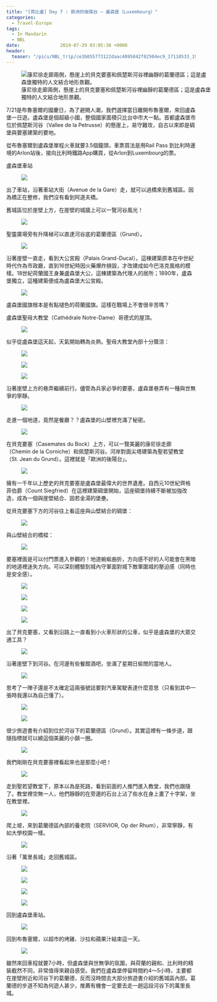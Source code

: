 ```yaml
---
title: "[荷比盧] Day 7 : 歐洲的後陽台 — 盧森堡（Luxembourg）"
categories:
  - Travel-Europe
tags:
  - In Mandarin
  - NBL
date:               2019-07-29 03:05:38 +0000
header:
  teaser: "/pics/NBL_trip/ce3b055773122daac4895842f82504ec9_17118533_190727_0059.jpg"
---
```

<figure style="width: 100%" class="align-center">
<img src="/pics/NBL_trip/ce3b055773122daac4895842f82504ec9_17118533_190727_0059.jpg" alt="康尼徐走廊兩側，懸崖上的貝克要塞和佩楚斯河谷裡幽靜的葛蘭德區；這是盧森堡獨特的人文結合地形景觀。">
<figcaption>康尼徐走廊兩側，懸崖上的貝克要塞和佩楚斯河谷裡幽靜的葛蘭德區；這是盧森堡獨特的人文結合地形景觀。</figcaption>
</figure>

7/21是布魯塞爾的國慶日，為了避開人潮，我們選擇當日離開布魯塞爾，來回盧森堡一日遊。盧森堡是個超級小國，整個國家面積只比台中市大一點。首都盧森堡市位於佩楚斯河谷（Vallee de la Petrusse）的懸崖上，易守難攻，自古以來即是碉堡與要塞建築的要地。


從布魯塞爾到盧森堡單程火車就要3.5個鐘頭，車票買法是用Rail Pass 到比利時邊境的Arlon站後，接向比利時鐵路App購買，從Arlon到Luxembourg的票。

盧森堡車站
<figure style="width: 80%" class="align-center">
<img src="/pics/NBL_trip/IMG_6627.jpg">
</figure>

出了車站，沿著車站大街（Avenue de la Gare）走，就可以過橋來到舊城區。因為橋正在整修，我們沒有看到阿道夫橋。

舊城區位於崖壁上方，在崖壁的城牆上可以一覽河谷風光！
<figure style="width: 100%" class="align-center">
<img src="/pics/NBL_trip/Photo-2019-07-21-6-24-21-PM.jpg">
</figure>


聖靈廣場旁有升降梯可以直達河谷底的葛蘭德區（Grund）。
<figure style="width: 100%" class="align-center">
<img src="/pics/NBL_trip/IMG_6635.jpg">
</figure>


沿著崖壁一直走，看到大公宮殿（Palais Grand-Ducal）。這棟建築原本在中世紀時代作為市政廳，直到16世紀時因火藥爆炸損毀，才改建成如今巴洛克風格的模樣。18世紀荷蘭國王身兼盧森堡大公，這棟建築為代理人的居所；1890年，盧森堡獨立，這種建築便成為盧森堡大公宮殿。
<figure style="width: 100%" class="align-center">
<img src="/pics/NBL_trip/IMG_6640.jpg">
</figure>


盧森堡國旗根本是有點褪色的荷蘭國旗。這樣在戰場上不會很辛苦嗎？



盧森堡聖母大教堂（Cathédrale Notre-Dame）哥德式的屋頂。
<figure style="width: 80%" class="align-center">
<img src="/pics/NBL_trip/Photo-2019-07-21-6-36-27-PM.jpg">
</figure>


似乎從盧森堡這天起，天氣開始轉為炎熱。聖母大教堂內部十分蔭涼：
<figure style="width: 100%" class="align-center">
<img src="/pics/NBL_trip/ce3b055773122daac4895842f82504ec9_17118533_190727_0041.jpg">
</figure>
<figure style="width: 100%" class="align-center">
<img src="/pics/NBL_trip/ce3b055773122daac4895842f82504ec9_17118533_190727_0039.jpg">
</figure>
<figure style="width: 100%" class="align-center">
<img src="/pics/NBL_trip/IMG_6641.jpg">
</figure>




沿著崖壁上方的巷弄繼續前行。儘管為兵家必爭的要塞，盧森堡巷弄有一種與世無爭的寧靜。
<figure style="width: 80%" class="align-center">
<img src="/pics/NBL_trip/IMG_6636.jpg">
</figure>


走進一個地道，竟然是餐廳？？盧森堡的山壁裡充滿了秘密。
<figure style="width: 80%" class="align-center">
<img src="/pics/NBL_trip/ce3b055773122daac4895842f82504ec9_17118533_190727_0036.jpg">
</figure>



在貝克要塞（Casemates du Bock）上方，可以一覽美麗的康尼徐走廊（Chemin de la Corniche）和佩楚斯河谷。河岸對面尖塔建築為聖若望教堂（St. Jean du Grund）。這裡就是「歐洲的後陽台」。
<figure style="width: 80%" class="align-center">
<img src="/pics/NBL_trip/Photo-2019-07-21-7-12-14-PM.jpg">
</figure>


擁有一千年以上歷史的貝克要塞是盧森堡最偉大的世界遺產。自西元10世紀齊格菲伯爵（Count Siegfried）在這裡建築碉堡開始，這座碉堡持續不斷被加強改造，成為一個與崖壁結合、固若金湯的堡壘。

從貝克要塞下方的河谷往上看這座與山壁結合的碉堡：
<figure style="width: 100%" class="align-center">
<img src="/pics/NBL_trip/IMG_6687.jpg">
</figure>

與山壁結合的橋樑：
<figure style="width: 100%" class="align-center">
<img src="/pics/NBL_trip/ce3b055773122daac4895842f82504ec9_17118533_190727_0045.jpg">
</figure>



要塞裡面是可以付門票進入參觀的！地道蜿蜒曲折，方向感不好的人可能會在黑暗的地道裡迷失方向。可以深刻體驗到城內守軍面對城下敵軍圍城的壓迫感（同時也是安全感）。
<figure style="width: 100%" class="align-center">
<img src="/pics/NBL_trip/IMG_6654.jpg">
</figure>
<figure style="width: 80%" class="align-center">
<img src="/pics/NBL_trip/IMG_6648.jpg">
</figure>
<figure style="width: 80%" class="align-center">
<img src="/pics/NBL_trip/IMG_6650.jpg">
</figure>
<figure style="width: 80%" class="align-center">
<img src="/pics/NBL_trip/IMG_6657.jpg">
</figure>



出了貝克要塞，又看到沿路上一直看到小火車形狀的公車，似乎是盧森堡的大眾交通工具？
<figure style="width: 100%" class="align-center">
<img src="/pics/NBL_trip/IMG_6649.jpg">
</figure>


沿著崖壁下到河谷。在河邊有些餐館酒吧，坐滿了星期日偷閒的當地人。
<figure style="width: 100%" class="align-center">
<img src="/pics/NBL_trip/ce3b055773122daac4895842f82504ec9_17118533_190727_0061.jpg">
</figure>


思考了一陣子還是不太確定這兩張號誌要對汽車駕駛表達什麼意思（只看到其中一張時我還以為自己懂了）。
<figure style="width: 300px" class="align-center">
<img src="/pics/NBL_trip/IMG_6668.jpg">
</figure>
<figure style="width: 300px" class="align-center">
<img src="/pics/NBL_trip/IMG_6674.jpg">
</figure>


很少旅遊書有介紹到位於河谷下的葛蘭德區（Grund）。其實這裡有一條步道，跟隨指標就可以繞這個美麗的小鎮一圈。
<figure style="width: 100%" class="align-center">
<img src="/pics/NBL_trip/IMG_6680.jpg">
</figure>


我們剛剛在貝克要塞裡看起來也是那麼小吧！
<figure style="width: 80%" class="align-center">
<img src="/pics/NBL_trip/IMG_6683.jpg">
</figure>

走到聖若望教堂下，原本以為是死路，看到前面的人推門進入教堂，我們也跟隨了。教堂裡空無一人，他們靜靜的在旁邊的石台上沾了些水在身上畫了十字架，坐在教堂裡。
<figure style="width: 100%" class="align-center">
<img src="/pics/NBL_trip/IMG_6678.jpg">
</figure>


爬上坡，來到葛蘭德區內部的養老院（SERVIOR, Op der Rhum），非常寧靜，有如大學校園一樣。
<figure style="width: 80%" class="align-center">
<img src="/pics/NBL_trip/IMG_6689.jpg">
</figure>


沿著「萬里長城」走回舊城區。
<figure style="width: 100%" class="align-center">
<img src="/pics/NBL_trip/IMG_6690.jpg">
</figure>
<figure style="width: 100%" class="align-center">
<img src="/pics/NBL_trip/ce3b055773122daac4895842f82504ec9_17118533_190727_0082.jpg">
</figure>
<figure style="width: 80%" class="align-center">
<img src="/pics/NBL_trip/IMG_6693.jpg">
</figure>
<figure style="width: 80%" class="align-center">
<img src="/pics/NBL_trip/IMG_6694.jpg">
</figure>



回到盧森堡車站。
<figure style="width: 80%" class="align-center">
<img src="/pics/NBL_trip/IMG_6698.jpg">
</figure>

回到布魯塞爾，以超市的烤雞、沙拉和蘋果汁結束這一天。
<figure style="width: 80%" class="align-center">
<img src="/pics/NBL_trip/Photo-2019-07-21-1-58-16-AM.jpg">
</figure>


雖然來回車程就要7小時，但盧森堡與世無爭的氛圍，與荷蘭的親和、比利時的精裝截然不同，非常值得來親自感受。我們在盧森堡停留時間約4～5小時，主要都在崖壁附近和河谷下的葛蘭德，反而沒時間去大部分旅遊書介紹的舊城區內部。葛蘭德的步道不知為何遊人甚少，推薦有機會一定要去走一趟這段河谷下的萬里長城。
